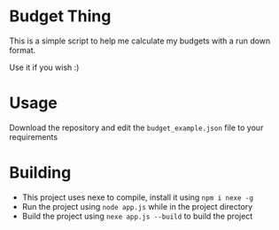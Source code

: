 # Budget Thing
This is a simple script to help me calculate my budgets with a run down format.

Use it if you wish :)

# Usage
Download the repository and edit the `budget_example.json` file to your requirements

# Building
* This project uses nexe to compile, install it using `npm i nexe -g`
* Run the project using `node app.js` while in the project directory
* Build the project using `nexe app.js --build` to build the project